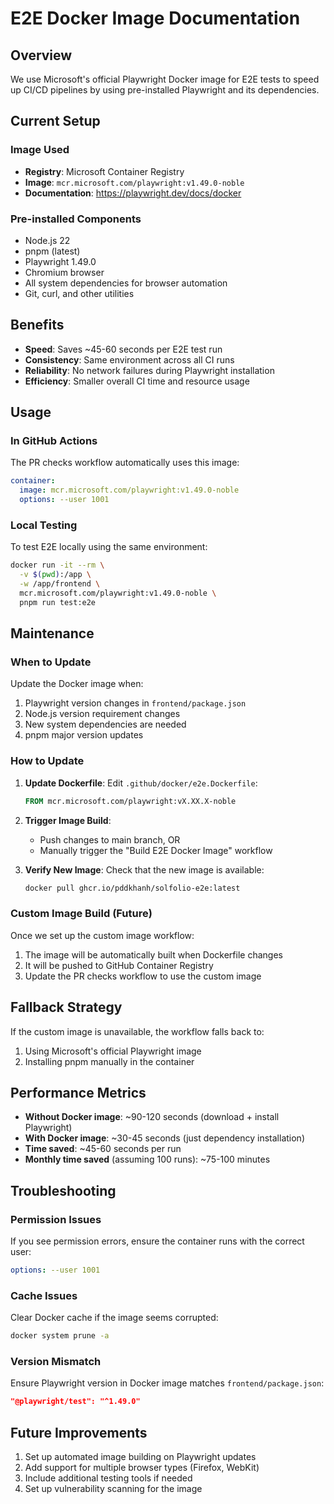 # E2E Docker Image Documentation

## Overview
We use Microsoft's official Playwright Docker image for E2E tests to speed up CI/CD pipelines by using pre-installed Playwright and its dependencies.

## Current Setup

### Image Used
- **Registry**: Microsoft Container Registry
- **Image**: `mcr.microsoft.com/playwright:v1.49.0-noble`
- **Documentation**: https://playwright.dev/docs/docker

### Pre-installed Components
- Node.js 22
- pnpm (latest)
- Playwright 1.49.0
- Chromium browser
- All system dependencies for browser automation
- Git, curl, and other utilities

## Benefits
- **Speed**: Saves ~45-60 seconds per E2E test run
- **Consistency**: Same environment across all CI runs
- **Reliability**: No network failures during Playwright installation
- **Efficiency**: Smaller overall CI time and resource usage

## Usage

### In GitHub Actions
The PR checks workflow automatically uses this image:
```yaml
container:
  image: mcr.microsoft.com/playwright:v1.49.0-noble
  options: --user 1001
```

### Local Testing
To test E2E locally using the same environment:
```bash
docker run -it --rm \
  -v $(pwd):/app \
  -w /app/frontend \
  mcr.microsoft.com/playwright:v1.49.0-noble \
  pnpm run test:e2e
```

## Maintenance

### When to Update
Update the Docker image when:
1. Playwright version changes in `frontend/package.json`
2. Node.js version requirement changes
3. New system dependencies are needed
4. pnpm major version updates

### How to Update

1. **Update Dockerfile**:
   Edit `.github/docker/e2e.Dockerfile`:
   ```dockerfile
   FROM mcr.microsoft.com/playwright:vX.XX.X-noble
   ```

2. **Trigger Image Build**:
   - Push changes to main branch, OR
   - Manually trigger the "Build E2E Docker Image" workflow

3. **Verify New Image**:
   Check that the new image is available:
   ```bash
   docker pull ghcr.io/pddkhanh/solfolio-e2e:latest
   ```

### Custom Image Build (Future)
Once we set up the custom image workflow:
1. The image will be automatically built when Dockerfile changes
2. It will be pushed to GitHub Container Registry
3. Update the PR checks workflow to use the custom image

## Fallback Strategy
If the custom image is unavailable, the workflow falls back to:
1. Using Microsoft's official Playwright image
2. Installing pnpm manually in the container

## Performance Metrics
- **Without Docker image**: ~90-120 seconds (download + install Playwright)
- **With Docker image**: ~30-45 seconds (just dependency installation)
- **Time saved**: ~45-60 seconds per run
- **Monthly time saved** (assuming 100 runs): ~75-100 minutes

## Troubleshooting

### Permission Issues
If you see permission errors, ensure the container runs with the correct user:
```yaml
options: --user 1001
```

### Cache Issues
Clear Docker cache if the image seems corrupted:
```bash
docker system prune -a
```

### Version Mismatch
Ensure Playwright version in Docker image matches `frontend/package.json`:
```json
"@playwright/test": "^1.49.0"
```

## Future Improvements
1. Set up automated image building on Playwright updates
2. Add support for multiple browser types (Firefox, WebKit)
3. Include additional testing tools if needed
4. Set up vulnerability scanning for the image